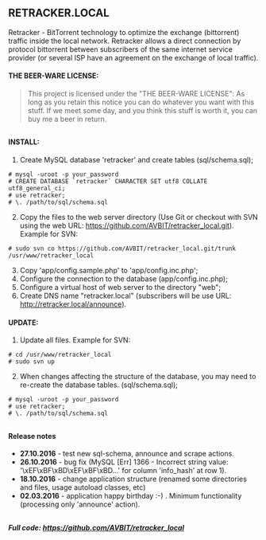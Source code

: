 ## RETRACKER.LOCAL
Retracker - BitTorrent technology to optimize the exchange (bittorrent) traffic inside the local network. 
Retracker allows a direct connection by protocol bittorrent between subscribers of the same internet service provider (or several ISP have an agreement on the exchange of local traffic).

#### THE BEER-WARE LICENSE:
> This project is licensed under the "THE BEER-WARE LICENSE":
> As long as you retain this notice you can do whatever you want with this stuff.
> If we meet some day, and you think this stuff is worth it, you can buy me a beer in return.

##
#### INSTALL:
1. Create MySQL database 'retracker' and create tables (sql/schema.sql);
```
# mysql -uroot -p your_password
# CREATE DATABASE `retracker` CHARACTER SET utf8 COLLATE utf8_general_ci;
# use retracker;
# \. /path/to/sql/schema.sql
```
2. Copy the files to the web server directory (Use Git or checkout with SVN using the web URL: https://github.com/AVBIT/retracker_local.git). Example for SVN:
```
# sudo svn co https://github.com/AVBIT/retracker_local.git/trunk /usr/www/retracker_local
```
3. Copy 'app/config.sample.php' to 'app/config.inc.php';
4. Configure the connection to the database (app/config.inc.php); 
5. Configure a virtual host of web server to the directory "web"; 
6. Create DNS name "retracker.local" (subscribers will be use URL: http://retracker.local/announce).

#### UPDATE:
1. Update all files. Example for SVN:
```
# cd /usr/www/retracker_local
# sudo svn up
```
2. When changes affecting the structure of the database, you may need to re-create the database tables. (sql/schema.sql);
```
# mysql -uroot -p your_password
# use retracker;
# \. /path/to/sql/schema.sql
```


##
#### Release notes
- **27.10.2016** - test new sql-schema, announce and scrape actions.
- **26.10.2016** - bug fix (MySQL [Err] 1366 - Incorrect string value: '\xEF\xBF\xBD\xEF\xBF\xBD...' for column 'info_hash' at row 1).
- **18.10.2016** - change application structure (renamed some directories and files, usage autoload classes, etc)
- **02.03.2016** - application happy birthday :-) . 
Minimum functionality (processing only 'announce' action).

##
##### Full code: https://github.com/AVBIT/retracker_local